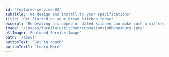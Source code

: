 ```yaml
---
id: 'featured-service-02'
subTitle: 'We design and install to your specifications'
title: 'Get Started on your dream kitchen today! '
excerpt: 'Renovating a cramped or dated kitchen can make such a difference to daily living. A modern kitchen makes meal preparation so much easier, and entertaining more enjoyable. And that’s not to mention the capital value it adds to your home.With Elengency Interiors, you can have everything you need for a complete interior design ,copmlete kitchen renovation and a much more affordable price. Our kitchen remodelling services are extensive and can be customised to your specific needs and budget. You can trust our team of experts to help guide you through the process from start to finish, ensuring that your kitchen makeover is everything you’ve ever wanted.With us, you can choose from hundreds of colours and style combinations. We have everything you need for your kitchen renovation project – from interior designers,contractors and procurring for you doors and knobs to high-tech appliances, sinks and taps.'
image: '/images/furniture/kitchenrenovationsjohhanesburg.jpeg'
altImage: 'Featured Service Image'
path: '/about'
buttonText: 'Get in touch'
buttonText1: 'Learn More'
---
```

